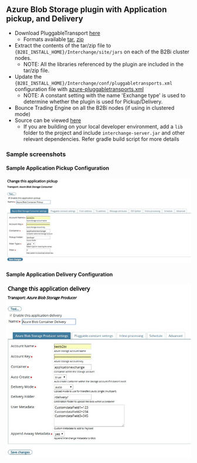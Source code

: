 ## Azure Blob Storage plugin with Application pickup, and Delivery
* Download PluggableTransport [here](https://github.com/cmanda/axway-b2b-plugins/tree/master/b2b-azure-plugin/distributions)
  * Formats available [tar](distributions/b2b-azure-plugin.tar), [zip](distributions/b2b-azure-plugin.zip)
* Extract the contents of the tar/zip file to ```{B2BI_INSTALL_HOME}/Interchange/site/jars``` on each of the B2Bi cluster nodes.
  * NOTE: All the libraries referenced by the plugin are included in the tar/zip file.
* Update the ```{B2BI_INSTALL_HOME}/Interchange/conf/pluggabletransports.xml``` configuration file with [azure-pluggabletransports.xml](distributions/azure-pluggabletransport.xml)
  * NOTE: A constant setting with the name 'Exchange type' is used to determine whether the plugin is used for Pickup/Delivery.
* Bounce Trading Engine on all the B2Bi nodes (if using in clustered mode)
* Source can be viewed [here](https://github.com/cmanda/axway-b2b-plugins/tree/master/b2b-azure-plugin)
  * If you are building on your local developer environment, add a ```lib``` folder to the project and include ```interchange-server.jar``` and other relevant dependencies. Refer gradle build script for more details

### Sample screenshots

#### Sample Application Pickup Configuration
![Sample Application Pickup Configuration](distributions/images/Sample_ApplicationPickup.JPG)


#### Sample Application Delivery Configuration
![Sample Application Delivery Configuration](distributions/images/Sample_ApplicationDelivery.JPG)
